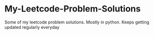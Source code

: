# My-Leetcode-Problem-Solutions
Some of my leetcode problem solutions. Mostly in python. Keeps getting updated regularly everyday

